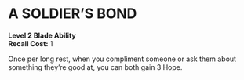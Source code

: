 # A SOLDIER’S BOND

**Level 2 Blade Ability**  
**Recall Cost:** 1

Once per long rest, when you compliment someone or ask them about something they’re good at, you can both gain 3 Hope.